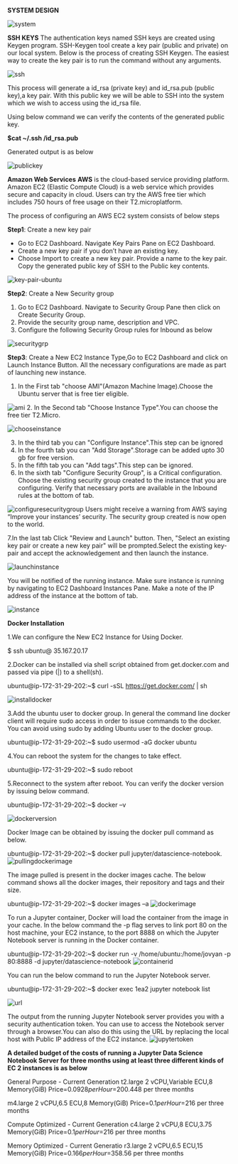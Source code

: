  
**SYSTEM DESIGN**

![system](https://user-images.githubusercontent.com/35319815/34928757-93c09280-f98d-11e7-9904-b57d01160ed1.JPG)

**SSH KEYS**
The authentication keys named SSH keys are created using Keygen program. SSH-Keygen tool create a key pair (public and private) on our local system. Below is the process of creating SSH Keygen. The easiest way to create the key pair is to run the command without any arguments.

![ssh](https://user-images.githubusercontent.com/35319815/34912651-cf0e4b72-f8b4-11e7-87f7-b07a8cd67101.JPG)

This process will generate a id_rsa (private key) and id_rsa.pub (public key),a key pair. With this public key we will be able to SSH into the system which we wish to access using the id_rsa file.

Using below command we can verify the contents of the generated public key.

**$cat ~/.ssh /id_rsa.pub**

Generated output is as below

![publickey](https://user-images.githubusercontent.com/35319815/34912729-8d1a2342-f8b6-11e7-9af0-5055d72705bd.JPG)

**Amazon Web Services**
**AWS** is the cloud-based service providing platform. Amazon EC2 (Elastic Compute Cloud) is a web service which provides secure and capacity in cloud. Users can try the AWS free tier which includes 750 hours of free usage on their T2.microplatform.

The process of configuring an AWS EC2 system consists of below steps

**Step1**:  Create a new key pair
- Go to EC2 Dashboard. Navigate Key Pairs Pane on EC2 Dashboard.
- Create a new key pair if you don’t have an existing key.
- Choose Import to create a new key pair. Provide a name to the key pair. Copy the generated public key of SSH to the Public key contents.

![key-pair-ubuntu](https://user-images.githubusercontent.com/35319815/34913251-0b603fd4-f8c6-11e7-9019-69cdff6ea9ef.JPG)

**Step2**: Create a New Security group
1.	Go to EC2 Dashboard. Navigate to Security Group Pane then click on Create Security Group.
2.	Provide the security group name, description and VPC.
3.	Configure the following Security Group rules for Inbound as below

![securitygrp](https://user-images.githubusercontent.com/35319815/34926815-f95d7b84-f97f-11e7-859a-01ce80829a6d.JPG)

**Step3**: Create a New EC2 Instance Type,Go to EC2 Dashboard and click on Launch Instance Button.
All the necessary configurations are made as part of launching new instance.
1. In the First tab "choose AMI"(Amazon Machine Image).Choose the Ubuntu server that is free tier eligible.

![ami](https://user-images.githubusercontent.com/35319815/34927077-975cd13a-f981-11e7-914f-85cdd06359a4.JPG)
2. In the Second tab "Choose Instance Type".You can choose the free tier T2.Micro.

![chooseinstance](https://user-images.githubusercontent.com/35319815/34926847-350547f2-f980-11e7-9fe8-6d206d3ff577.JPG)

3. In the third tab you can "Configure Instance".This step can be ignored
4. In the fourth tab you can "Add Storage".Storage can be added upto 30 gb for free version.
5. In the fifth tab you can "Add tags".This step can be ignored.
6. In the sixth tab "Configure Security Group", is a Critical configuration. Choose the existing security group created to the instance that you are configuring. Verify that necessary ports are available in the Inbound rules at the bottom of tab.

![configuresecuritygroup](https://user-images.githubusercontent.com/35319815/34926867-5393e67e-f980-11e7-9e0a-ba796c348d30.JPG)
Users might receive a warning from AWS saying “Improve your instances’ security. The security group created is now open to the world.

7.In the last tab Click "Review and Launch" button. 
Then, "Select an existing key pair or create a new key pair" will be prompted.Select the existing key-pair  and accept the acknowledgement and then launch the instance.

![launchinstance](https://user-images.githubusercontent.com/35319815/34926874-5f28952a-f980-11e7-9e35-6992282f21d8.JPG)

You will be notified of the running instance. Make sure instance is running by navigating to EC2 Dashboard Instances Pane. Make a note of the IP address of the instance at the bottom of tab.

![instance](https://user-images.githubusercontent.com/35319815/34928557-68fb5770-f98c-11e7-85c5-566125e3ce06.JPG)

**Docker Installation**

1.We can configure the New EC2 Instance for Using Docker.

   $ ssh ubuntu@ 35.167.20.17
   

2.Docker can be installed via shell script obtained from get.docker.com and passed via pipe (|) to a shell(sh).

   ubuntu@ip-172-31-29-202:~$ curl -sSL https://get.docker.com/ | sh
   
![installdocker](https://user-images.githubusercontent.com/35319815/34927081-97d099f8-f981-11e7-9b49-803061020b82.JPG)
       
3.Add the ubuntu user to docker group. In general the command line docker client will require sudo access in order to issue commands to the docker. You can avoid using sudo by adding Ubuntu user to the docker group.

   ubuntu@ip-172-31-29-202:~$ sudo usermod -aG docker ubuntu

4.You can reboot the system for the changes to take effect.

   ubuntu@ip-172-31-29-202:~$ sudo reboot

5.Reconnect to the system after reboot. You can verify the docker version by issuing below command.

   ubuntu@ip-172-31-29-202:~$ docker –v
   
![dockerversion](https://user-images.githubusercontent.com/35319815/34927080-97a9b19e-f981-11e7-9946-43663bda99da.JPG)


Docker Image can be obtained by issuing the docker pull command as below.

ubuntu@ip-172-31-29-202:~$ docker pull jupyter/datascience-notebook. 
![pullingdockerimage](https://user-images.githubusercontent.com/35319815/34927082-97f26a88-f981-11e7-9571-633fad3591e9.JPG)

The image pulled is present in the docker images cache.
The below command shows all the docker images, their repository and tags and their size.

ubuntu@ip-172-31-29-202:~$ docker images –a
![dockerimage](https://user-images.githubusercontent.com/35319815/34927079-9790a8fc-f981-11e7-9274-403647e56c14.JPG)

To run a Jupyter container, Docker will load the container from the image in your cache.
In the below command the -p flag serves to link port 80 on the host machine, your EC2 instance, to the port 8888 on which the Jupyter Notebook server is running in the Docker container.

ubuntu@ip-172-31-29-202:~$ docker run -v /home/ubuntu:/home/jovyan -p 80:8888 -d jupyter/datascience-notebook
![containerid](https://user-images.githubusercontent.com/35319815/34927078-9777332c-f981-11e7-98eb-b48ccb249ec3.JPG)


You can run the below command to run the Jupyter Notebook server.

ubuntu@ip-172-31-29-202:~$ docker exec 1ea2 jupyter notebook list

![url](https://user-images.githubusercontent.com/35319815/34927800-eedbe7de-f986-11e7-926c-5da63f402e27.JPG)

The output from the running Jupyter Notebook server provides you with a security authentication token. You can use to access the Notebook server through a browser.You can also do this using the URL by replacing the local host with Public IP address of the EC2 instance.
![jupytertoken](https://user-images.githubusercontent.com/35319815/34927818-114f5f44-f987-11e7-872d-c91304403c7c.JPG)

**A detailed budget of the costs of running a Jupyter Data Science Notebook Server for three months using at least three different kinds of EC 2 instances is as below**

General Purpose - Current Generation
t2.large
2 vCPU,Variable ECU,8 Memory(GiB)
Price=$0.0928 per Hour=$200.448 per three months

m4.large
2 vCPU,6.5 ECU,8 Memory(GiB)
Price=$0.1 per Hour=$216 per three months

Compute Optimized - Current Generation
c4.large
2 vCPU,8 ECU,3.75 Memory(GiB)
Price=$0.1 per Hour=$216 per three months

Memory Optimized - Current Generatio
r3.large
2 vCPU,6.5 ECU,15 Memory(GiB)
Price=$0.166 per Hour=$358.56 per three months

